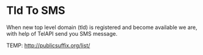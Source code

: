 Tld To SMS
=====

When new top level domain (tld) is registered and become available we are, with help of TelAPI send you SMS message.

TEMP: http://publicsuffix.org/list/
